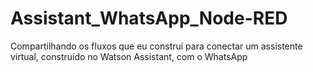 # Assistant_WhatsApp_Node-RED
Compartilhando os fluxos que eu construí para conectar um assistente virtual, construído no Watson Assistant, com o WhatsApp
